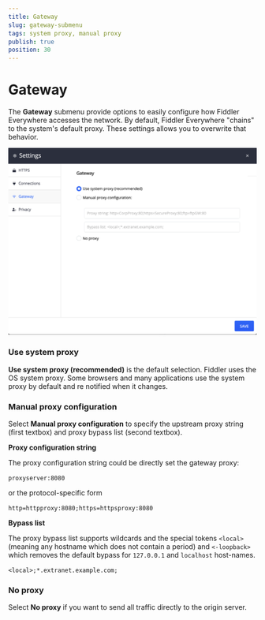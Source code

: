```yaml
---
title: Gateway
slug: gateway-submenu
tags: system proxy, manual proxy
publish: true
position: 30
---
```


# Gateway

The __Gateway__ submenu provide options to easily configure how Fiddler Everywhere accesses the network. By default, Fiddler Everywhere "chains" to the system's default proxy. These settings allows you to overwrite that behavior.

![Example manual proxy configuration](../../images/settings/gateway-system-proxy.png)

### Use system proxy

__Use system proxy (recommended)__ is the default selection. Fiddler uses the OS system proxy. Some browsers and many applications use the system proxy by default and re notified when it changes. 

### Manual proxy configuration

Select __Manual proxy configuration__  to specify the upstream proxy string (first textbox) and proxy bypass list (second textbox). 

__Proxy configuration string__

The proxy configuration string could be directly set the gateway proxy:
```
proxyserver:8080
```

or the protocol-specific form
```
http=httpproxy:8080;https=httpsproxy:8080
```

__Bypass list__

The proxy bypass list supports wildcards and the special tokens `<local>` (meaning any hostname which does not contain a period) and `<-loopback>` which removes the default bypass for `127.0.0.1` and `localhost` host-names.

```
<local>;*.extranet.example.com;
```

### No proxy

Select __No proxy__ if you want to send all traffic directly to the origin server.
